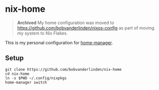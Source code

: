 # nix-home

> **Archived** My home configuration was moved to https://github.com/bobvanderlinden/nixos-config as part of moving my system to Nix Flakes.

This is my personal configuration for [home-manager](https://github.com/rycee/home-manager).

## Setup

```
git clone https://github.com/bobvanderlinden/nix-home
cd nix-home
ln -s $PWD ~/.config/nixpkgs
home-manager switch
```

